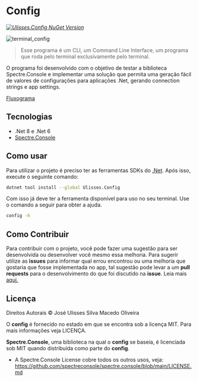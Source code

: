 # Config


_[![Ulisses.Config NuGet Version](https://img.shields.io/nuget/v/Ulisses.Config.svg?style=for-the-badge&label=NuGet%3A%20Ulisses.Config)](https://www.nuget.org/packages/Ulisses.Config)_ 

![terminal_config](https://i.imgur.com/mHsJU4i.png)

 > Esse programa é um CLI, um Command Line Interface, um programa que roda pelo terminal exclusivamente pelo terminal.

O programa foi desenvolvido com o objetivo de testar a biblioteca Spectre.Console e implementar uma solução que permita uma geração fácil de valores de configurações para aplicações .Net, gerando connection strings e app settings.

[Fluxograma](https://whimsical.com/config-LCPMnRCLfhPL9kvzyhFxyt)

## Tecnologias

- .Net 8 e .Net 6
- [Spectre.Console](https://spectreconsole.net)


## Como usar 

Para utilizar o projeto é preciso ter as ferramentas SDKs do [.Net](https://dotnet.microsoft.com/pt-br/download). Após isso, execute o seguinte comando:

```bash
dotnet tool install --global Ulisses.Config
```

Com isso já deve ter a ferramenta disponível para uso no seu terminal. Use o comando a seguir para obter a ajuda.

```bash
config -h 
```

## Como Contribuir

Para contribuir com o projeto, você pode fazer uma sugestão para ser desenvolvida ou desenvolver você mesmo essa melhoria. Para sugerir 
utilize as **issues** para informar qual errou encontrou ou uma melhoria que gostaria que fosse implementada no app, tal sugestão pode levar 
a um **pull requests** para o desenvolvimento do que foi discutido na **issue**. Leia mais [aqui.](./CONTRIBUTING.md)



## Licença
Direitos Autorais © José Ulisses Silva Macedo Oliveira

O **config** é fornecido no estado em que se encontra sob a licença MIT. Para mais informações veja LICENÇA.

**Spectre.Console**, uma biblioteca na qual o **config** se baseia, é licenciada sob MIT quando distribuída como parte do **config**. 
- A Spectre.Console License cobre todos os outros usos, veja: https://github.com/spectreconsole/spectre.console/blob/main/LICENSE.md
